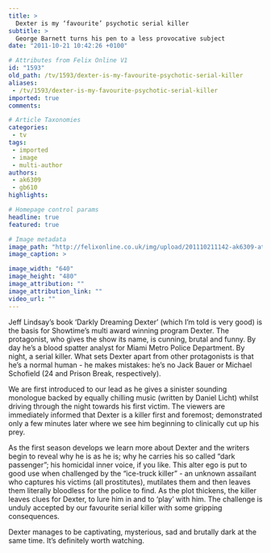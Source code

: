 ```yaml
---
title: >
  Dexter is my ‘favourite’ psychotic serial killer
subtitle: >
  George Barnett turns his pen to a less provocative subject
date: "2011-10-21 10:42:26 +0100"

# Attributes from Felix Online V1
id: "1593"
old_path: /tv/1593/dexter-is-my-favourite-psychotic-serial-killer
aliases:
 - /tv/1593/dexter-is-my-favourite-psychotic-serial-killer
imported: true
comments:

# Article Taxonomies
categories:
 - tv
tags:
 - imported
 - image
 - multi-author
authors:
 - ak6309
 - gb610
highlights:

# Homepage control params
headline: true
featured: true

# Image metadata
image_path: "http://felixonline.co.uk/img/upload/201110211142-ak6309-attachment.ashx.jpg"
image_caption: >

image_width: "640"
image_height: "480"
image_attribution: ""
image_attribution_link: ""
video_url: ""
---
```


Jeff Lindsay’s book ‘Darkly Dreaming Dexter’ (which I’m told is very good) is the basis for Showtime’s multi award winning program Dexter. The protagonist, who gives the show its name, is cunning, brutal and funny. By day he’s a blood spatter analyst for Miami Metro Police Department. By night, a serial killer. What sets Dexter apart from other protagonists is that he’s a normal human - he makes mistakes: he’s no Jack Bauer or Michael Schofield (24 and Prison Break, respectively).

We are first introduced to our lead as he gives a sinister sounding monologue backed by equally chilling music (written by Daniel Licht) whilst driving through the night towards his first victim. The viewers are immediately informed that Dexter is a killer first and foremost; demonstrated only a few minutes later where we see him beginning to clinically cut up his prey.

As the first season develops we learn more about Dexter and the writers begin to reveal why he is as he is; why he carries his so called “dark passenger”; his homicidal inner voice, if you like. This alter ego is put to good use when challenged by the “ice-truck killer” - an unknown assailant who captures his victims (all prostitutes), mutilates them and then leaves them literally bloodless for the police to find. As the plot thickens, the killer leaves clues for Dexter, to lure him in and to ‘play’ with him. The challenge is unduly accepted by our favourite serial killer with some gripping consequences.

Dexter manages to be captivating, mysterious, sad and brutally dark at the same time. It’s definitely worth watching.
